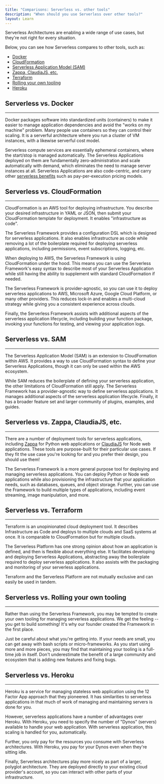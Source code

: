 ```yaml
---
title: "Comparisons: Serverless vs. other tools"
description: "When should you use Serverless over other tools?"
layout: Learn
---
```


Serverless Architectures are enabling a wide range of use cases, but they're not right for every situation.

Below, you can see how Serverless compares to other tools, such as:

- [Docker](#serverless-vs-docker)
- [CloudFormation](#serverless-vs-cloudformation)
- [Serverless Application Model (SAM)](#serverless-vs-sam)
- [Zappa, ClaudiaJS, etc.](#serverless-vs-zappa-claudiajs-etc)
- [Terraform](#serverless-vs-terraform)
- [Rolling your own tooling](#serverless-vs-rolling-your-own-tooling)
- [Heroku](#serverless-vs-heroku)

## Serverless vs. Docker
----

Docker packages software into standardized units (containers) to make it easier to manage application dependencies and avoid the "works on my machine" problem. Many people use containers so they can control their scaling. It is a serverful architecture where you run a cluster of VM instances, with a likewise serverful cost model.

Serverless compute services are essentially ephemeral containers, where the start/stop is managed automatically. The Serverless Applications deployed on them are fundamentally zero-administration and scale automatically with demand, which eliminates the need to manage server instances at all. Serverless Applications are also code-centric, and carry other [serverless benefits](../why-serverless#serverless-benefits) such as pay-per-execution pricing models.

## Serverless vs. CloudFormation
----

CloudFormation is an AWS tool for deploying infrastructure. You describe your desired infrastructure in YAML or JSON, then submit your CloudFormation template for deployment. It enables "infrastructure as code".

The Serverless Framework provides a configuration DSL which is designed for serverless applications. It also enables infrastructure as code while removing a lot of the boilerplate required for deploying serverless applications, including permissions, event subscriptions, logging, etc.

When deploying to AWS, the Serverless Framework is using CloudFormation under the hood. This means you can use the Serverless Framework's easy syntax to describe most of your Serverless Application while still having the ability to supplement with standard CloudFormation if needed.

The Serverless Framework is provider-agnostic, so you can use it to deploy serverless applications to AWS, Microsoft Azure, Google Cloud Platform, or many other providers. This reduces lock-in and enables a multi-cloud strategy while giving you a consistent experience across clouds.

Finally, the Serverless Framework assists with additional aspects of the serverless application lifecycle, including building your function package, invoking your functions for testing, and viewing your application logs.

## Serverless vs. SAM
----

The Serverless Application Model (SAM) is an extension to CloudFormation within AWS. It provides a way to use CloudFormation syntax to define your Serverless Applications, though it can only be used within the AWS ecosystem.

While SAM reduces the boilerplate of defining your serverless application, the other limitations of CloudFormation still apply. The Serverless Framework has a provider-agnostic way to define serverless applications. It manages additional aspects of the serverless application lifecycle. Finally, it has a broader feature set and larger community of plugins, examples, and guides.

## Serverless vs. Zappa, ClaudiaJS, etc.
----

There are a number of deployment tools for serverless applications, including [Zappa](https://github.com/Miserlou/Zappa) for Python web applications or [ClaudiaJS](https://github.com/claudiajs/claudia) for Node web applications. These tools are purpose-built for their particular use cases. If they fit the use case you're looking for and you prefer their design, you should use them!

The Serverless Framework is a more general purpose tool for deploying and managing serverless applications. You can deploy Python or Node web applications while also provisioning the infrastructure that your application needs, such as databases, queues, and object storage. Further, you can use the Framework to build multiple types of applications, including event streaming, image manipulation, and more.

## Serverless vs. Terraform
----

Terraform is an unopinionated cloud deployment tool. It describes Infrastructure as Code and deploys to multiple clouds and SaaS systems at once. It is comparable to CloudFormation but for multiple clouds.

The Serverless Platform has one strong opinion about how an application is defined, and then is flexible about everything else. It facilitates developing and deploying Serverless Applications, abstracting away the boilerplate required to deploy serverless applications. It also assists with the packaging and monitoring of your serverless applications.

Terraform and the Serverless Platform are not mutually exclusive and can easily be used in tandem.

## Serverless vs. Rolling your own tooling
----

Rather than using the Serverless Framework, you may be tempted to create your own tooling for managing serverless applications. We get the feeling -- you get to build something! It's why our founder created the Framework in the first place.

Just be careful about what you're getting into. If your needs are small, you can get away with bash scripts or micro-frameworks. As you start using more and more pieces, you may find that maintaining your tooling is a full-time job in itself. Don't underestimate the benefit of a large community and ecosystem that is adding new features and fixing bugs.

## Serverless vs. Heroku
----

Heroku is a service for managing stateless web application using the 12 Factor App approach that they pioneered. It has similarities to serverless applications in that much of work of managing and maintaining servers is done for you.

However, serverless applications have a number of advantages over Heroku. With Heroku, you need to specify the number of "Dynos" (servers) available to handle your web application. With serverless application, this scaling is handled for you, automatically.

Further, you only pay for the resources you consume with Serverless architectures. With Heroku, you pay for your Dynos even when they're sitting idle.

Finally, Serverless architectures play more nicely as part of a larger, polyglot architecture. They are deployed directly to your existing cloud provider's account, so you can interact with other parts of your infrastructure.
